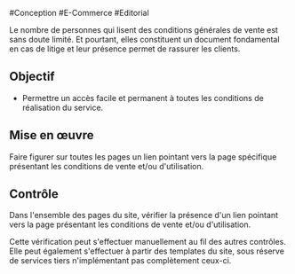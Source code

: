 
#Conception #E-Commerce #Editorial

Le nombre de personnes qui lisent des conditions générales de vente est sans doute limité. Et pourtant, elles constituent un document fondamental en cas de litige et leur présence permet de rassurer les clients.


## Objectif

* Permettre un accès facile et permanent à toutes les conditions de réalisation du service.

## Mise en œuvre

Faire figurer sur toutes les pages un lien pointant vers la page spécifique présentant les conditions de vente et/ou d'utilisation.

## Contrôle

Dans l'ensemble des pages du site, vérifier la présence d'un lien pointant vers la page présentant les conditions de vente et/ou d'utilisation.

Cette vérification peut s'effectuer manuellement au fil des autres contrôles. Elle peut également s'effectuer à partir des templates du site, sous réserve de services tiers n'implémentant pas complètement ceux-ci.

